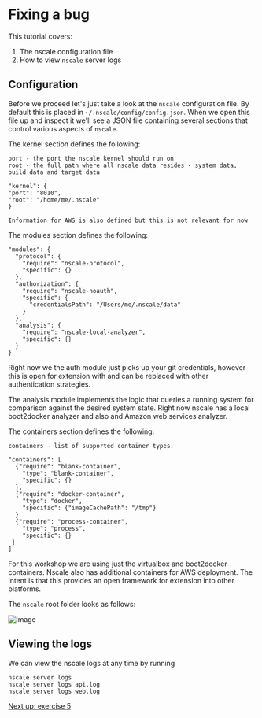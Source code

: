 Fixing a bug
============

This tutorial covers:

1. The nscale configuration file
2. How to view `nscale` server logs

Configuration
-------------
Before we proceed let's just take a look at the `nscale` configuration file. By default this is placed in `~/.nscale/config/config.json`. When we open this file up and inspect it we'll see a JSON file containing several sections that control various aspects of `nscale`.

The kernel section defines the following:

	port - the port the nscale kernel should run on
	root - the full path where all nscale data resides - system data, build data and target data

	"kernel": {
	"port": "8010",
    "root": "/home/me/.nscale"
	}

	Information for AWS is also defined but this is not relevant for now

The modules section defines the following:


	"modules": {
	  "protocol": {
	    "require": "nscale-protocol",
	    "specific": {}
	  },
	  "authorization": {
	    "require": "nscale-noauth",
	    "specific": {
	      "credentialsPath": "/Users/me/.nscale/data"
	    }
	  },
	  "analysis": {
	    "require": "nscale-local-analyzer",
	    "specific": {}
	  }
	}

Right now we the auth module just picks up your git credentials, however this is open for extension with and can be replaced with other authentication strategies.

The analysis module implements the logic that queries a running system for comparison against the desired system state. Right now nscale has a local boot2docker analyzer and also and Amazon web services analyzer.

The containers section defines the following:

	containers - list of supported container types.

	"containers": [
	  {"require": "blank-container",
	    "type": "blank-container",
	    "specific": {}
	  },
	  {"require": "docker-container",
	    "type": "docker",
	    "specific": {"imageCachePath": "/tmp"}
	  }
	  {"require": "process-container",
      	"type": "process",
     	"specific": {}
     }
	]

For this workshop we are using just the virtualbox and boot2docker containers. Nscale also has additional containers for AWS deployment. The intent is that this provides an open framework for extension into other platforms.

The `nscale` root folder looks as follows:

![image](https://raw.githubusercontent.com/nearform/nscale-workshop/master/configdir.png)

Viewing the logs
----------------
We can view the nscale logs at any time by running

	nscale server logs
	nscale server logs api.log
	nscale server logs web.log

[Next up: exercise 5](https://github.com/nearform/nscale-workshop/blob/master/ex5.md)
